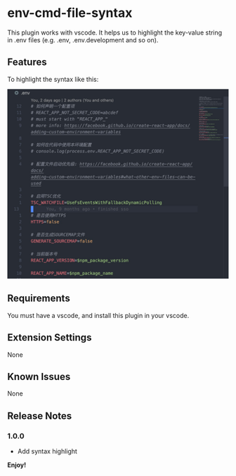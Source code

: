 # env-cmd-file-syntax

This plugin works with vscode. It helps us to highlight the key-value string in .env files (e.g. .env, .env.development and so on).

## Features

To highlight the syntax like this:

![highlight](images/Highlight.png)

## Requirements

You must have a vscode, and install this plugin in your vscode.

## Extension Settings

None

## Known Issues

None

## Release Notes

### 1.0.0

- Add syntax highlight

**Enjoy!**
